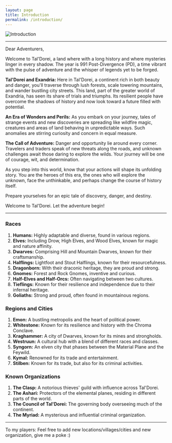 ```yaml
---
layout: page
title: Introduction
permalink: /introduction/
---
```


![Introduction](https://github.com/JanStaelens/JanStaelens.github.io/assets/40687012/abe3a96c-31b3-47b3-a0aa-e238fe56f81f)

---

Dear Adventurers,

Welcome to Tal'Dorei, a land where with a long history and where mysteries linger in every shadow. The year is 991 Post-Divergence (PD), a time vibrant with the pulse of adventure and the whisper of legends yet to be forged.

**Tal'Dorei and Exandria:** Here in Tal'Dorei, a continent rich in both beauty and danger, you'll traverse through lush forests, scale towering mountains, and wander bustling city streets. This land, part of the greater world of Exandria, has seen its share of trials and triumphs. Its resilient people have overcome the shadows of history and now look toward a future filled with potential.

**An Era of Wonders and Perils:** As you embark on your journey, tales of strange events and new discoveries are spreading like wildfire magic, creatures and areas of land behaving in unpredictable ways. Such anomalies are stirring curiosity and concern in equal measure.

**The Call of Adventure:** Danger and opportunity lie around every corner. Travelers and traders speak of new threats along the roads, and unknown challenges await those daring to explore the wilds. Your journey will be one of courage, wit, and determination.

As you step into this world, know that your actions will shape its unfolding story. You are the heroes of this era, the ones who will explore the unknown, face the unthinkable, and perhaps change the course of history itself.

Prepare yourselves for an epic tale of discovery, danger, and destiny.

Welcome to Tal'Dorei. Let the adventure begin!

---
### Races
1. **Humans:** Highly adaptable and diverse, found in various regions.
2. **Elves:** Including Drow, High Elves, and Wood Elves, known for magic and nature affinity.
3. **Dwarves:** Comprising Hill and Mountain Dwarves, known for their craftsmanship.
4. **Halflings:** Lightfoot and Stout Halflings, known for their resourcefulness.
5. **Dragonborn:** With their draconic heritage, they are proud and strong.
6. **Gnomes:** Forest and Rock Gnomes, inventive and curious.
7. **Half-Elves and Half-Orcs:** Often navigating between two cultures.
8. **Tieflings:** Known for their resilience and independence due to their infernal heritage.
9. **Goliaths:** Strong and proud, often found in mountainous regions.

### Regions and Cities
1. **Emon:** A bustling metropolis and the heart of political power.
2. **Whitestone:** Known for its resilience and history with the Chroma Conclave.
3. **Kraghammer:** A city of Dwarves, known for its mines and strongholds.
4. **Westruun:** A cultural hub with a blend of different races and classes.
5. **Syngorn:** An elven city that phases between the Material Plane and the Feywild.
6. **Kymal:** Renowned for its trade and entertainment.
7. **Stilben:** Known for its trade, but also for its criminal activities.

### Known Organizations
1. **The Clasp:** A notorious thieves' guild with influence across Tal'Dorei.
2. **The Ashari:** Protectors of the elemental planes, residing in different parts of the world.
3. **The Council of Tal'Dorei:** The governing body overseeing much of the continent.
4. **The Myriad:** A mysterious and influential criminal organization.

---

To my players:
Feel free to add new locations/villages/cities and new organization, give me a poke :) 
